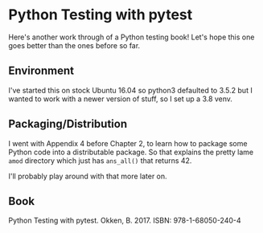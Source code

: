 # Python Testing with pytest

Here's another work through of a Python testing book! Let's hope this
one goes better than the ones before so far.

## Environment

I've started this on stock Ubuntu 16.04 so python3 defaulted to 3.5.2
but I wanted to work with a newer version of stuff, so I set up a 3.8
venv.

## Packaging/Distribution

I went with Appendix 4 before Chapter 2, to learn how to package some
Python code into a distributable package. So that explains the pretty
lame `amod` directory which just has `ans_all()` that returns 42.

I'll probably play around with that more later on.

## Book

Python Testing with pytest. Okken, B. 2017. ISBN: 978-1-68050-240-4
